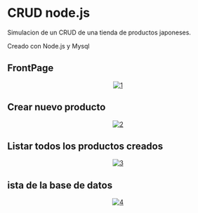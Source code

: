 # CRUD node.js

Simulacion de un CRUD de una tienda de productos japoneses.

Creado con Node.js y Mysql
## FrontPage

<p align="center">
  <a href="https://ibb.co/Pt0whqc"><img src="https://i.ibb.co/LvHntVx/1.png" alt="1" border="0"></a>
</p>

## Crear nuevo producto

<p align="center">
  <a href="https://ibb.co/mNjnZJX"><img src="https://i.ibb.co/RjFXr2B/2.png" alt="2" border="0"></a>
</p>

## Listar todos los productos creados

<p align="center">
  <a href="https://ibb.co/vVz53s1"><img src="https://i.ibb.co/34hXpf1/3.png" alt="3" border="0"></a>
</p>

## ista de la base de datos

<p align="center">
  <a href="https://ibb.co/ySp9ds1"><img src="https://i.ibb.co/gVd2mgp/4.png" alt="4" border="0"></a>
</p>
